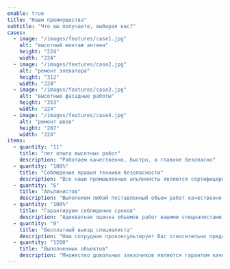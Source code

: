 ```yaml
---
enable: true
title: "Наши преимущества"
subtitle: "Что вы получаете, выбирая нас?"
cases:
  - image: "/images/features/case1.jpg"
    alt: "высотный монтаж антенн"
    height: "224"
    width: "224"
  - image: "/images/features/case2.jpg"
    alt: "ремонт элеватора"
    height: "312"
    width: "224"
  - image: "/images/features/case3.jpg"
    alt: "высотные фасадные работы"
    height: "353"
    width: "224"
  - image: "/images/features/case4.jpg"
    alt: "ремонт швов"
    height: "207"
    width: "224"
items:
  - quantity: "11"
    title: "лет опыта высотных работ"
    description: "Работаем качественно, быстро, а главное безопасно"
  - quantity: "100%"
    title: "Соблюдение правил техники безопасности"
    description: "Все наши промышленные альпинисты являются сертифицированными специалистами"
  - quantity: "6"
    title: "Альпинистов"
    description: "Выполняем любой поставленный объем работ качественно и в срок"
  - quantity: "100%"
    title: "Гарантируем соблюдение сроков"
    description: "Адекватная оценка объемов работ нашими специалистами позволяет выполнять работы в срок"
  - quantity: "0"
    title: "Бесплатный выезд специалиста"
    description: "Наш сотрудник проконсультирует Вас относительно предстоящих работ, оценив их объем и стоимость"
  - quantity: "1200"
    title: "Выполненных объектов"
    description: "Множество довольных заказчиков являются гарантом качества выполненных нами работ"
---
```

